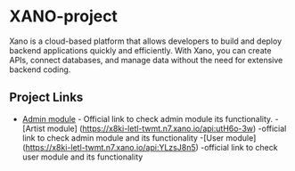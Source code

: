 # XANO-project
Xano is a cloud-based platform that allows developers to build and deploy backend applications quickly and efficiently. With Xano, you can create APIs, connect databases, and manage data without the need for extensive backend coding.

## Project Links

- [Admin module](https://x8ki-letl-twmt.n7.xano.io/api:CPOR2vb8) - Official link to check admin module its functionality.
-[Artist module] (https://x8ki-letl-twmt.n7.xano.io/api:utH6o-3w) -official link to check admin module and its functionality
-[User module] (https://x8ki-letl-twmt.n7.xano.io/api:YLzsJ8n5) -official link to check user module and its functionality
